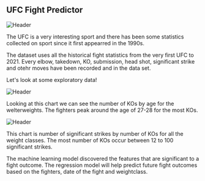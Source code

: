 ## UFC Fight Predictor
![Header](https://github.com/khtaho/Projects/blob/main/ufc%20gloves_1.jpg "Header")

The UFC is a very interesting sport and there has been some statistics collected on sport since it first appearred in the 1990s.  

The dataset uses all the historical fight statistics from the very first UFC to 2021. Every elbow, takedown, KO, submission, head shot, significant strike and otehr moves have been recorded and in the data set.  

Let's look at some exploratory data!

![Header](https://github.com/khtaho/UFC_Predictor/blob/main/ag%20vs%20KOs%20WW.png "Header")

Looking at this chart we can see the number of KOs by age for the welterweights. The fighters peak around the age of 27-28 for the most KOs.


![Header](https://github.com/khtaho/UFC_Predictor/blob/main/sig%20strikes%20vs%20KOs%20all%20weights.png "Header")

This chart is number of significant strikes by number of KOs for all the weight classes. The most number of KOs occur between 12 to 100 significant strikes. 

The machine learning model discovered the features that are significant to a fight outcome.
The regression model will help predict future fight outcomes based on the fighters, date of the fight and weightclass.



